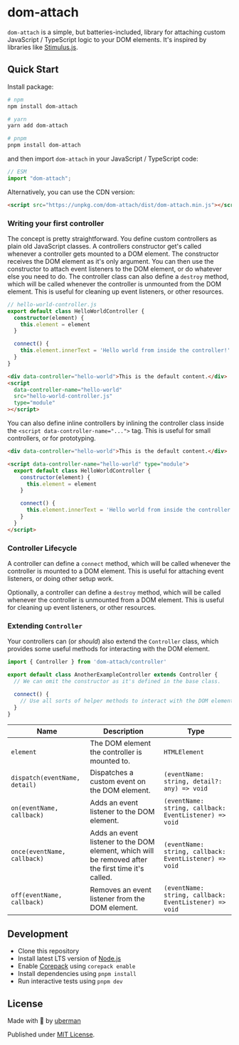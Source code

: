 # dom-attach

<!-- [![npm version][npm-version-src]][npm-version-href]
[![npm downloads][npm-downloads-src]][npm-downloads-href]
[![bundle][bundle-src]][bundle-href]
[![Codecov][codecov-src]][codecov-href] -->

`dom-attach` is a simple, but batteries-included, library for attaching custom JavaScript / TypeScript logic to your DOM elements. It's inspired by libraries like [Stimulus.js](https://stimulus.hotwired.dev/).

## Quick Start

Install package:

```sh
# npm
npm install dom-attach

# yarn
yarn add dom-attach

# pnpm
pnpm install dom-attach
```

and then import `dom-attach` in your JavaScript / TypeScript code:

```js
// ESM
import "dom-attach";
```

Alternatively, you can use the CDN version:

```html
<script src="https://unpkg.com/dom-attach/dist/dom-attach.min.js"></script>
```
### Writing your first controller

The concept is pretty straightforward. You define custom controllers as plain old JavaScript classes. A controllers constructor get's called whenever a controller gets mounted to a DOM element. The constructor receives the DOM element as it's only argument. You can then use the constructor to attach event listeners to the DOM element, or do whatever else you need to do. The controller class can also define a `destroy` method, which will be called whenever the controller is unmounted from the DOM element. This is useful for cleaning up event listeners, or other resources.

```typescript
// hello-world-controller.js
export default class HelloWorldController {
  constructor(element) {
    this.element = element
  }

  connect() {
    this.element.innerText = 'Hello world from inside the controller!'
  }
}
```

```html
<div data-controller="hello-world">This is the default content.</div>
<script
  data-controller-name="hello-world"
  src="hello-world-controller.js"
  type="module"
></script>
```

You can also define inline controllers by inlining the controller class inside the `<script data-controller-name="...">` tag. This is useful for small controllers, or for prototyping.

```html
<div data-controller="hello-world">This is the default content.</div>

<script data-controller-name="hello-world" type="module">
  export default class HelloWorldController {
    constructor(element) {
      this.element = element
    }

    connect() {
      this.element.innerText = 'Hello world from inside the controller!'
    }
  }
</script>
```

### Controller Lifecycle

A controller can define a `connect` method, which will be called whenever the controller is mounted to a DOM element. This is useful for attaching event listeners, or doing other setup work.

Optionally, a controller can define a `destroy` method, which will be called whenever the controller is unmounted from a DOM element. This is useful for cleaning up event listeners, or other resources.


### Extending `Controller`

Your controllers can (or _should_) also extend the `Controller` class, which provides some useful methods for interacting with the DOM element.

```typescript
import { Controller } from 'dom-attach/controller'

export default class AnotherExampleController extends Controller {
  // We can omit the constructor as it's defined in the base class.

  connect() {
    // Use all sorts of helper methods to interact with the DOM element.
  }
}
```

| Name                          | Description                                                                                        | Type                                                   |
| ----------------------------- | -------------------------------------------------------------------------------------------------- | ------------------------------------------------------ |
| `element`                     | The DOM element the controller is mounted to.                                                      | `HTMLElement`                                          |
| `dispatch(eventName, detail)` | Dispatches a custom event on the DOM element.                                                      | `(eventName: string, detail?: any) => void`            |
| `on(eventName, callback)`     | Adds an event listener to the DOM element.                                                         | `(eventName: string, callback: EventListener) => void` |
| `once(eventName, callback)`   | Adds an event listener to the DOM element, which will be removed after the first time it's called. | `(eventName: string, callback: EventListener) => void` |
| `off(eventName, callback)`    | Removes an event listener from the DOM element.                                                    | `(eventName: string, callback: EventListener) => void` |


## Development

- Clone this repository
- Install latest LTS version of [Node.js](https://nodejs.org/en/)
- Enable [Corepack](https://github.com/nodejs/corepack) using `corepack enable`
- Install dependencies using `pnpm install`
- Run interactive tests using `pnpm dev`

## License

Made with 💜 by [uberman](https://uberman.io/)

Published under [MIT License](./LICENSE).

<!-- Badges -->

<!-- [npm-version-src]: https://img.shields.io/npm/v/dom-attach?style=flat&colorA=18181B&colorB=F0DB4F
[npm-version-href]: https://npmjs.com/package/dom-attach
[npm-downloads-src]: https://img.shields.io/npm/dm/dom-attach?style=flat&colorA=18181B&colorB=F0DB4F
[npm-downloads-href]: https://npmjs.com/package/dom-attach
[codecov-src]: https://img.shields.io/codecov/c/gh/unjs/dom-attach/main?style=flat&colorA=18181B&colorB=F0DB4F
[codecov-href]: https://codecov.io/gh/unjs/dom-attach
[bundle-src]: https://img.shields.io/bundlephobia/minzip/dom-attach?style=flat&colorA=18181B&colorB=F0DB4F
[bundle-href]: https://bundlephobia.com/result?p=dom-attach -->
